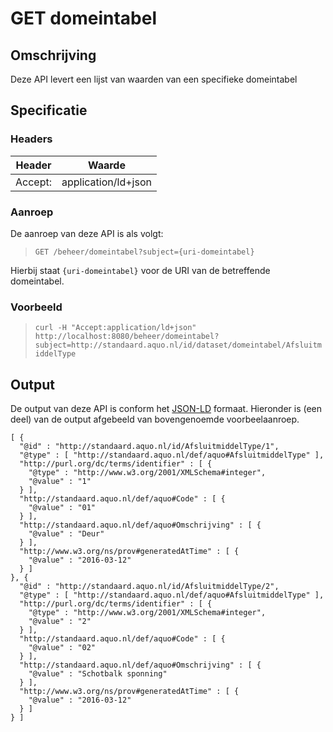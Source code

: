 # GET domeintabel

## Omschrijving
Deze API levert een lijst van waarden van een specifieke domeintabel

## Specificatie

### Headers

|Header|Waarde|
|------|------|
|Accept:|application/ld+json|

### Aanroep
De aanroep van deze API is als volgt:

> `GET /beheer/domeintabel?subject={uri-domeintabel}`

Hierbij staat `{uri-domeintabel}` voor de URI van de betreffende domeintabel.

### Voorbeeld

> `curl -H "Accept:application/ld+json" http://localhost:8080/beheer/domeintabel?subject=http://standaard.aquo.nl/id/dataset/domeintabel/AfsluitmiddelType`

## Output
De output van deze API is conform het [JSON-LD](https://json-ld.org) formaat. Hieronder is (een deel) van de output afgebeeld van bovengenoemde voorbeelaanroep.

    [ {
      "@id" : "http://standaard.aquo.nl/id/AfsluitmiddelType/1",
      "@type" : [ "http://standaard.aquo.nl/def/aquo#AfsluitmiddelType" ],
      "http://purl.org/dc/terms/identifier" : [ {
        "@type" : "http://www.w3.org/2001/XMLSchema#integer",
        "@value" : "1"
      } ],
      "http://standaard.aquo.nl/def/aquo#Code" : [ {
        "@value" : "01"
      } ],
      "http://standaard.aquo.nl/def/aquo#Omschrijving" : [ {
        "@value" : "Deur"
      } ],
      "http://www.w3.org/ns/prov#generatedAtTime" : [ {
        "@value" : "2016-03-12"
      } ]
    }, {
      "@id" : "http://standaard.aquo.nl/id/AfsluitmiddelType/2",
      "@type" : [ "http://standaard.aquo.nl/def/aquo#AfsluitmiddelType" ],
      "http://purl.org/dc/terms/identifier" : [ {
        "@type" : "http://www.w3.org/2001/XMLSchema#integer",
        "@value" : "2"
      } ],
      "http://standaard.aquo.nl/def/aquo#Code" : [ {
        "@value" : "02"
      } ],
      "http://standaard.aquo.nl/def/aquo#Omschrijving" : [ {
        "@value" : "Schotbalk sponning"
      } ],
      "http://www.w3.org/ns/prov#generatedAtTime" : [ {
        "@value" : "2016-03-12"
      } ]
    } ]
